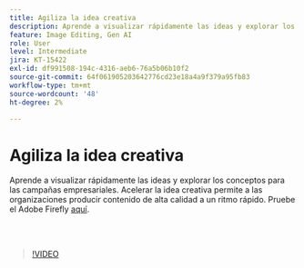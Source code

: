 ```yaml
---
title: Agiliza la idea creativa
description: Aprende a visualizar rápidamente las ideas y explorar los conceptos para las campañas empresariales
feature: Image Editing, Gen AI
role: User
level: Intermediate
jira: KT-15422
exl-id: df991508-194c-4316-aeb6-76a5b06b10f2
source-git-commit: 64f061905203642776cd23e18a4a9f379a95fb83
workflow-type: tm+mt
source-wordcount: '48'
ht-degree: 2%

---
```


# Agiliza la idea creativa

Aprende a visualizar rápidamente las ideas y explorar los conceptos para las campañas empresariales. Acelerar la idea creativa permite a las organizaciones producir contenido de alta calidad a un ritmo rápido. Pruebe el Adobe Firefly [aquí](https://firefly.adobe.com/).

<br> 

>[!VIDEO](https://video.tv.adobe.com/v/3428827?quality=12&learn=on&hidetitle=true)
